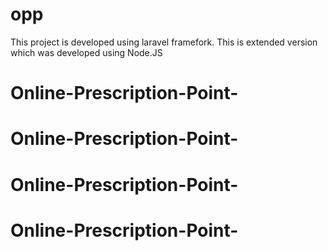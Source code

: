 # opp
This project is developed using laravel framefork.  This is extended version which was developed using Node.JS
# Online-Prescription-Point-
# Online-Prescription-Point-
# Online-Prescription-Point-
# Online-Prescription-Point-
